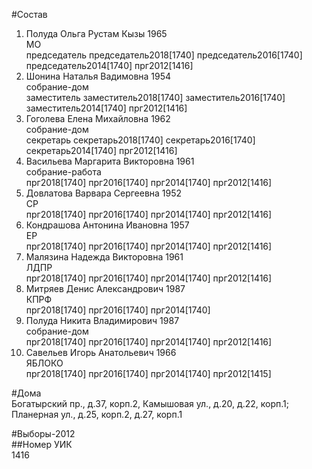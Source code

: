 #Состав  
1. Полуда Ольга Рустам Кызы 1965  
    МО  
    председатель председатель2018[1740] председатель2016[1740] председатель2014[1740] прг2012[1416]  
2. Шонина Наталья Вадимовна 1954  
    собрание-дом  
    заместитель заместитель2018[1740] заместитель2016[1740] заместитель2014[1740] прг2012[1416]  
3. Гоголева Елена Михайловна 1962  
    собрание-дом  
    секретарь секретарь2018[1740] секретарь2016[1740] секретарь2014[1740] прг2012[1416]  
4. Васильева Маргарита Викторовна 1961  
    собрание-работа  
    прг2018[1740] прг2016[1740] прг2014[1740] прг2012[1416]  
5. Довлатова Варвара Сергеевна 1952  
    СР  
    прг2018[1740] прг2016[1740] прг2014[1740] прг2012[1416]  
6. Кондрашова Антонина Ивановна 1957  
    ЕР  
    прг2018[1740] прг2016[1740] прг2014[1740] прг2012[1416]  
7. Малязина Надежда Викторовна 1961  
    ЛДПР  
    прг2018[1740] прг2016[1740] прг2014[1740] прг2012[1416]  
8. Митряев Денис Александрович 1987  
    КПРФ  
    прг2018[1740] прг2016[1740] прг2014[1740]  
9. Полуда Никита Владимирович 1987  
    собрание-дом  
    прг2018[1740] прг2016[1740] прг2014[1740] прг2012[1416]  
10. Савельев Игорь Анатольевич 1966  
    ЯБЛОКО  
    прг2018[1740] прг2016[1740] прг2014[1740] прг2012[1415]  

#Дома  
Богатырский пр., д.37, корп.2, Камышовая ул., д.20, д.22, корп.1;  Планерная ул., д.25, корп.2, д.27, корп.1  
  
#Выборы-2012  
##Номер УИК  
1416  
